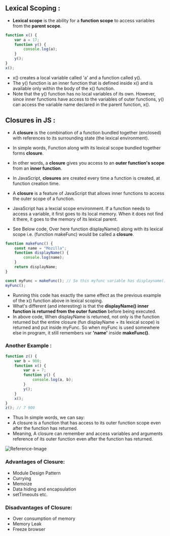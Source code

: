 ## Lexical Scoping :

-   **Lexical scope** is the ability for a **function scope** to access variables from the **parent scope**.

```js
function x() {
    var a = 17;
    function y() {
        console.log(a);
    }
    y();
}
x();
```

-   x() creates a local variable called 'a' and a function called y().
-   The y() function is an inner function that is defined inside x() and is available only within the body of the x() function.
-   Note that the y() function has no local variables of its own. However, since inner functions have access to the variables of outer functions, y() can access the variable name declared in the parent function, x().

## Closures in JS :

-   A **closure** is the combination of a function bundled together (enclosed) with references to its surrounding state (the lexical environment).
-   In simple words, Function along with its lexical scope bundled together forms **closure**.
-   In other words, a **closure** gives you access to an **outer function's scope** from an **inner function**.
-   In JavaScript, **closures** are created every time a function is created, at function creation time.
-   A **closure** is a feature of JavaScript that allows inner functions to access the outer scope of a function.

-   JavaScript has a lexcial scope environment. If a function needs to access a variable, it first goes to its local memory. When it does not find it there, it goes to the memory of its lexical parent.
-   See Below code, Over here function displayName() along with its lexical scope i.e. (function makeFunc) would be called a **closure**.

```js
function makeFunc() {
    const name = "Mozilla";
    function displayName() {
        console.log(name);
    }
    return displayName;
}

const myFunc = makeFunc(); // So this myfunc variable has displayname() function inside it.
myFunc();
```

-   Running this code has exactly the same effect as the previous example of the x() function above in lexical scoping.
-   What's different (and interesting) is that the **displayName() inner function is returned from the outer function** before being executed.
-   In above code, When displayName is returned, not only is the function returned but the entire closure (fun displayName + its lexical scope) is returned and put inside myFunc. So when myFunc is used somewhere else in program, it still remembers var **'name'** inside **makeFunc()**.

### Another Example :

```js
function z() {
    var b = 900;
    function x() {
        var a = 7;
        function y() {
            console.log(a, b);
        }
        y();
    }
    x();
}
z(); // 7 900
```

-   Thus In simple words, we can say:
-   A closure is a function that has access to its outer function scope even after the function has returned.
-   Meaning, A closure can remember and access variables and arguments reference of its outer function even after the function has returned.

![Reference-Image](https://alok722.github.io/namaste-javascript-notes/assets/closure.jpg)

### Advantages of Closure:

-   Module Design Pattern
-   Currying
-   Memoize
-   Data hiding and encapsulation
-   setTimeouts etc.

### Disadvantages of Closure:

-   Over consumption of memory
-   Memory Leak
-   Freeze browser
